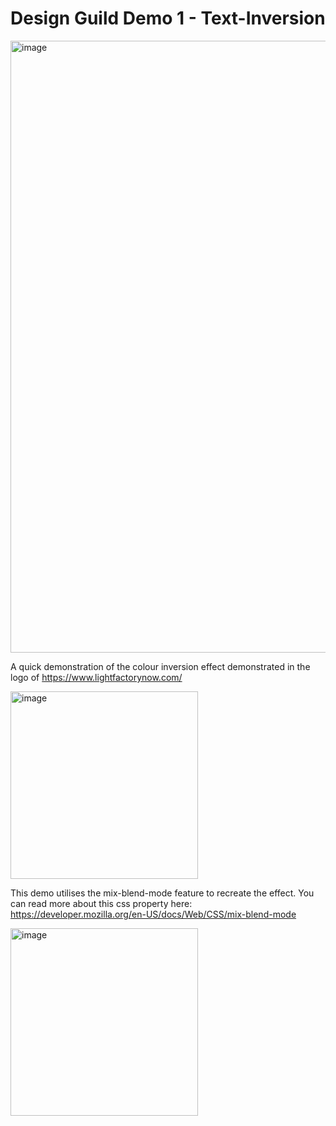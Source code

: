 # Design Guild Demo 1 - Text-Inversion

<img width="979" alt="image" src="https://user-images.githubusercontent.com/113339746/217520072-7d72af44-89a6-4215-9a87-1efe2f5d8f69.png">

A quick demonstration of the colour inversion effect demonstrated in the logo of https://www.lightfactorynow.com/

<img width="300" alt="image" src="https://user-images.githubusercontent.com/113339746/217519692-d8911886-86d1-491c-b179-6eb0eb8c0020.png">

This demo utilises the mix-blend-mode feature to recreate the effect. You can read more about this css property here: https://developer.mozilla.org/en-US/docs/Web/CSS/mix-blend-mode

<img width="300" alt="image" src="https://user-images.githubusercontent.com/113339746/217519998-47810497-9fbd-4f62-bea9-6bd18828feae.png">
